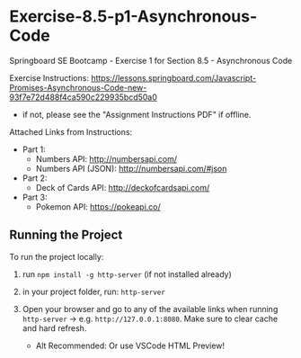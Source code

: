 # Exercise-8.5-p1-Asynchronous-Code

Springboard SE Bootcamp - Exercise 1 for Section 8.5 - Asynchronous Code

Exercise Instructions: https://lessons.springboard.com/Javascript-Promises-Asynchronous-Code-new-93f7e72d488f4ca590c229935bcd50a0

- if not, please see the "Assignment Instructions PDF" if offline.

Attached Links from Instructions:

- Part 1:
  - Numbers API: http://numbersapi.com/
  - Numbers API (JSON): http://numbersapi.com/#json
- Part 2:
  - Deck of Cards API: http://deckofcardsapi.com/
- Part 3:
  - Pokemon API: https://pokeapi.co/

## Running the Project

To run the project locally:

1. run `npm install -g http-server` (if not installed already)
2. in your project folder, run: `http-server`
3. Open your browser and go to any of the available links when running `http-server` -> e.g. `http://127.0.0.1:8080`. Make sure to clear cache and hard refresh.

   - Alt Recommended: Or use VSCode HTML Preview!
